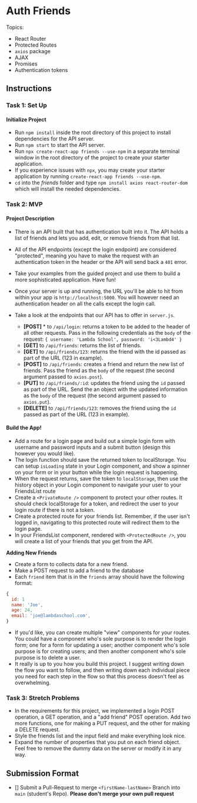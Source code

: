 # Auth Friends

Topics:

- React Router
- Protected Routes
- `axios` package
- AJAX
- Promises
- Authentication tokens

## Instructions

### Task 1: Set Up

#### Initialize Project

- Run `npm install` inside the root directory of this project to install dependencies for the API server.
- Run `npm start` to start the API server.
- Run `npx create-react-app friends --use-npm` in a separate terminal window in the root directory of the project to create your starter application.
- If you experience issues with `npx`, you may create your starter application by running `create-react-app friends --use-npm`.
- `cd` into the _friends_ folder and type `npm install axios react-router-dom` which will install the needed dependencies.

### Task 2: MVP

#### Project Description

- There is an API built that has authentication built into it. The API holds a list of friends and lets you add, edit, or remove friends from that list.
- All of the API endpoints (except the login endpoint) are considered "protected", meaning you have to make the request with an authentication token in the header or the API will send back a `401` error.
- Take your examples from the guided project and use them to build a more sophisticated application. Have fun!
- Once your server is up and running, the URL you'll be able to hit from within your app is `http://localhost:5000`. You will however need an authentication header on all the calls except the login call.
- Take a look at the endpoints that our API has to offer in `server.js`.

  - **[POST]** \* to `/api/login`: returns a token to be added to the header of all other requests. Pass in the following credentials as the `body` of the request: `{ username: 'Lambda School', password: 'i<3Lambd4' }`
  - **[GET]** to `/api/friends`: returns the list of friends.
  - **[GET]** to `/api/friends/123`: returns the friend with the id passed as part of the URL (123 in example).
  - **[POST]** to `/api/friends`: creates a friend and return the new list of friends. Pass the friend as the `body` of the request (the second argument passed to `axios.post`).
  - **[PUT]** to `/api/friends/:id`: updates the friend using the `id` passed as part of the URL. Send the an object with the updated information as the `body` of the request (the second argument passed to `axios.put`).
  - **[DELETE]** to `/api/friends/123`: removes the friend using the `id` passed as part of the URL (123 in example).

#### Build the App!

- Add a route for a login page and build out a simple login form with username and password inputs and a submit button (design this however you would like).
- The login function should save the returned token to localStorage. You can setup `isLoading` state in your Login component, and show a spinner on your form or in your button while the login request is happening.
- When the request returns, save the token to `localStorage`, then use the history object in your Login component to navigate your user to your FriendsList route
- Create a `<PrivateRoute />` component to protect your other routes. It should check localStorage for a token, and redirect the user to your login route if there is not a token.
- Create a protected route for your friends list. Remember, if the user isn't logged in, navigating to this protected route will redirect them to the login page.
- In your FriendsList component, rendered with `<ProtectedRoute />`, you will create a list of your friends that you get from the API.

**Adding New Friends**

- Create a form to collects data for a new friend.
- Make a POST request to add a friend to the database
- Each `friend` item that is in the `friends` array should have the following format:

```js
{
  id: 1
  name: 'Joe',
  age: 24,
  email: 'joe@lambdaschool.com',
}
```

- If you'd like, you can create multiple "view" components for your routes. You could have a component who's sole purpose is to render the login form; one for a form for updating a user; another component who's sole purpose is for creating users; and then another component who's sole purpose is to delete a user.
- It really is up to you how you build this project. I suggest writing down the flow you want to follow, and then writing down each individual piece you need for each step in the flow so that this process doesn't feel as overwhelming.

### Task 3: Stretch Problems

- In the requirements for this project, we implemented a login POST operation, a GET operation, and a "add friend" POST operation. Add two more functions, one for making a PUT request, and the other for making a DELETE request.
- Style the friends list and the input field and make everything look nice.
- Expand the number of properties that you put on each friend object. Feel free to remove the dummy data on the server or modify it in any way.

## Submission Format

- [] Submit a Pull-Request to merge `<firstName-lastName>` Branch into `main` (student's Repo). **Please don't merge your own pull request**
